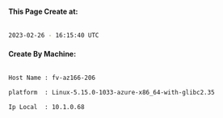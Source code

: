 
   
#### This Page Create at:

```bash

2023-02-26 - 16:15:40 UTC

```

#### Create By Machine:

```bash

Host Name : fv-az166-206

platform  : Linux-5.15.0-1033-azure-x86_64-with-glibc2.35

Ip Local  : 10.1.0.68

```

